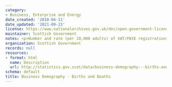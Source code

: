 ```yaml
---
category:
- Business, Enterprise and Energy
date_created: '2018-04-11'
date_updated: '2021-09-23'
license: https://www.nationalarchives.gov.uk/doc/open-government-licence/version/3/
maintainer: Scottish Government
notes: <p>Number and rate (per 10,000 adults) of VAT/PAYE registrations and de-registrations.</p>
organization: Scottish Government
records: null
resources:
- format: html
  name: Description
  url: http://statistics.gov.scot/data/business-demography---births-and-deaths
schema: default
title: Business Demography - Births and Deaths
---
```


